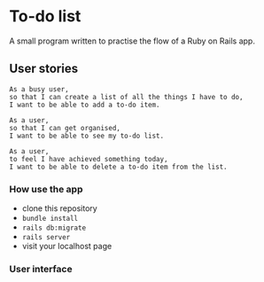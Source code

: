 # To-do list

A small program written to practise the flow of a Ruby on Rails app.
<br>

## User stories
```
As a busy user,
so that I can create a list of all the things I have to do,
I want to be able to add a to-do item.

As a user,
so that I can get organised,
I want to be able to see my to-do list.

As a user,
to feel I have achieved something today,
I want to be able to delete a to-do item from the list.
```

### How use the app
- clone this repository
- ```bundle install```
- ```rails db:migrate```
- ```rails server```
- visit your localhost page

### User interface
